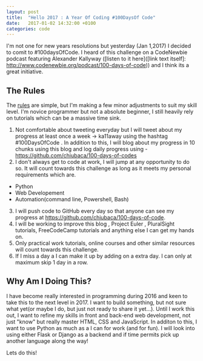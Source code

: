```yaml
---
layout: post
title:  "Hello 2017 : A Year Of Coding #100DaysOf Code"
date:   2017-01-02 14:32:00 +0100
categories: code
---
```


I'm not one for new years resolutions but yesterday (Jan 1,2017) I decided to comit to #100daysOfCode. I heard of this challenge on a CodeNewbie podcast featuring Alexander Kallyway ([listen to it here]([link text itself]: http://www.codenewbie.org/podcast/100-days-of-code)) and I think its a great initiative.

## The Rules

The [rules](https://medium.freecodecamp.com/join-the-100daysofcode-556ddb4579e4#.ktjqz9bw7) are simple, but I'm making a few minor adjustments to suit my skill level. I'm novice programmer but not a absolute beginner, I still heavily rely on tutorials which can be a massive time sink. 

1. Not comfortable about tweeting everyday but I will tweet about my progress at least once a week -> ka11away using the hashtag #100DaysOfCode . In  addition to this, I will blog about my progress in 10 chunks using this blog and log daily progress using - <https://github.com/chiubaca/100-days-of-codes>
2.  I don't always get to code at work, I will jump at any opportunity to do so. It will count towards this challenge as long as it meets my personal requirements which are.
   - Python 
   - Web Developement 
   - Automation(command line, Powershell, Bash)
3. I will push code to GitHub every day so that anyone can see my progress at <https://github.com/chiubaca/100-days-of-code>. 
4. I will be working to improve this blog , Project Euler , PluralSight tutorials, FreeCodeCamp tutorials and anything else I can get my hands on.
5. Only practical work tutorials, online courses and other similar resources will count towards this challenge. 
6. If I miss a day a I can make it up by adding on a extra day. I can only at maximum skip 1 day in a row.

## Why Am I Doing This?  

I have become really interested in programming during 2016 and keen to take this to the next level in 2017. I want to build something, but not sure what yet(or maybe I do, but just not ready to share it yet...). Until I work this out, I want to refine my skills in front and back-end web development, not just "know" but really master HTML, CSS and JavaScript. In additon to this, I want to use Python as much as a I can for work (and for fun). I will look into using either Flask or Django as a backend and if time permits pick up another language along the way!

Lets do this! 

 
